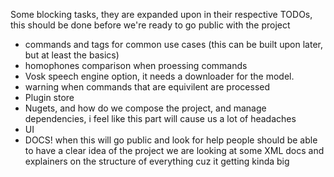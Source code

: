 ﻿Some blocking tasks, they are expanded upon in their respective TODOs, this should be done before we're ready to go
public with the project

- commands and tags for common use cases (this can be built upon later, but at least the basics)
- homophones comparison when proessing commands
- Vosk speech engine option, it needs a downloader for the model.
- warning when commands that are equivilent are processed
- Plugin store
- Nugets, and how do we compose the project, and manage dependencies, i feel like this part will cause us a lot of
  headaches
- UI
- DOCS! when this will go public and look for help people should be able to have a clear idea of the project we are
  looking at some XML docs and explainers on the structure of everything cuz it getting kinda big
